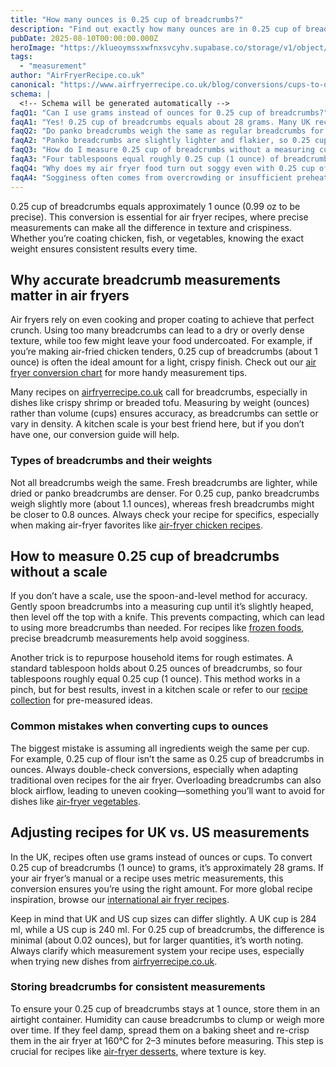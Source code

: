 ```yaml
---
title: "How many ounces is 0.25 cup of breadcrumbs?"
description: "Find out exactly how many ounces are in 0.25 cup of breadcrumbs for perfect air fryer recipes every time. Convert with ease!"
pubDate: 2025-08-10T00:00:00.000Z
heroImage: "https://klueoymssxwfnxsvcyhv.supabase.co/storage/v1/object/public/Shmucket/how-many-ounces-is-025-cup-of-breadcrumbs.webp"
tags:
  - "measurement"
author: "AirFryerRecipe.co.uk"
canonical: "https://www.airfryerrecipe.co.uk/blog/conversions/cups-to-ounces/how-many-ounces-is-025-cup-of-breadcrumbs"
schema: |
  <!-- Schema will be generated automatically -->
faqQ1: "Can I use grams instead of ounces for 0.25 cup of breadcrumbs?"
faqA1: "Yes! 0.25 cup of breadcrumbs equals about 28 grams. Many UK recipes use grams, so this conversion is handy if your kitchen scale prefers metric measurements. Just ensure you’re using the same system throughout the recipe for consistency."
faqQ2: "Do panko breadcrumbs weigh the same as regular breadcrumbs for 0.25 cup?"
faqA2: "Panko breadcrumbs are slightly lighter and flakier, so 0.25 cup weighs about 1.1 ounces (31 grams) compared to regular breadcrumbs’ 1 ounce (28 grams). Adjust accordingly if your air fryer recipe specifies a type—especially for extra-crispy results."
faqQ3: "How do I measure 0.25 cup of breadcrumbs without a measuring cup?"
faqA3: "Four tablespoons equal roughly 0.25 cup (1 ounce) of breadcrumbs. Use a standard tablespoon and level each one for accuracy. For larger quantities, remember that 16 tablespoons make 1 cup, so scaling up or down is simple."
faqQ4: "Why does my air fryer food turn out soggy even with 0.25 cup of breadcrumbs?"
faqA4: "Sogginess often comes from overcrowding or insufficient preheating. Ensure your air fryer is preheated, and don’t overload the basket. Also, pat food dry before coating—excess moisture can prevent breadcrumbs from crisping properly, even with precise measurements."
---
```

<p>0.25 cup of breadcrumbs equals approximately 1 ounce (0.99 oz to be precise). This conversion is essential for air fryer recipes, where precise measurements can make all the difference in texture and crispiness. Whether you’re coating chicken, fish, or vegetables, knowing the exact weight ensures consistent results every time.</p>

<h2>Why accurate breadcrumb measurements matter in air fryers</h2>  
<p>Air fryers rely on even cooking and proper coating to achieve that perfect crunch. Using too many breadcrumbs can lead to a dry or overly dense texture, while too few might leave your food undercoated. For example, if you’re making air-fried chicken tenders, 0.25 cup of breadcrumbs (about 1 ounce) is often the ideal amount for a light, crispy finish. Check out our <a href=https://www.airfryerrecipe.co.uk/air-fryer-conversion-chart>air fryer conversion chart</a> for more handy measurement tips.</p>  

<p>Many recipes on <a href=https://www.airfryerrecipe.co.uk>airfryerrecipe.co.uk</a> call for breadcrumbs, especially in dishes like crispy shrimp or breaded tofu. Measuring by weight (ounces) rather than volume (cups) ensures accuracy, as breadcrumbs can settle or vary in density. A kitchen scale is your best friend here, but if you don’t have one, our conversion guide will help.</p>

<h3>Types of breadcrumbs and their weights</h3>  
<p>Not all breadcrumbs weigh the same. Fresh breadcrumbs are lighter, while dried or panko breadcrumbs are denser. For 0.25 cup, panko breadcrumbs weigh slightly more (about 1.1 ounces), whereas fresh breadcrumbs might be closer to 0.8 ounces. Always check your recipe for specifics, especially when making air-fryer favorites like <a href=https://www.airfryerrecipe.co.uk/recipe-category/chicken>air-fryer chicken recipes</a>.</p>  

<h2>How to measure 0.25 cup of breadcrumbs without a scale</h2>  
<p>If you don’t have a scale, use the spoon-and-level method for accuracy. Gently spoon breadcrumbs into a measuring cup until it’s slightly heaped, then level off the top with a knife. This prevents compacting, which can lead to using more breadcrumbs than needed. For recipes like <a href=https://www.airfryerrecipe.co.uk/recipe-category/frozen-foods>frozen foods</a>, precise breadcrumb measurements help avoid sogginess.</p>  

<p>Another trick is to repurpose household items for rough estimates. A standard tablespoon holds about 0.25 ounces of breadcrumbs, so four tablespoons roughly equal 0.25 cup (1 ounce). This method works in a pinch, but for best results, invest in a kitchen scale or refer to our <a href=https://www.airfryerrecipe.co.uk/recipes>recipe collection</a> for pre-measured ideas.</p>  

<h3>Common mistakes when converting cups to ounces</h3>  
<p>The biggest mistake is assuming all ingredients weigh the same per cup. For example, 0.25 cup of flour isn’t the same as 0.25 cup of breadcrumbs in ounces. Always double-check conversions, especially when adapting traditional oven recipes for the air fryer. Overloading breadcrumbs can also block airflow, leading to uneven cooking—something you’ll want to avoid for dishes like <a href=https://www.airfryerrecipe.co.uk/recipe-category/vegetables>air-fryer vegetables</a>.</p>  

<h2>Adjusting recipes for UK vs. US measurements</h2>  
<p>In the UK, recipes often use grams instead of ounces or cups. To convert 0.25 cup of breadcrumbs (1 ounce) to grams, it’s approximately 28 grams. If your air fryer’s manual or a recipe uses metric measurements, this conversion ensures you’re using the right amount. For more global recipe inspiration, browse our <a href=https://www.airfryerrecipe.co.uk/recipes>international air fryer recipes</a>.</p>  

<p>Keep in mind that UK and US cup sizes can differ slightly. A UK cup is 284 ml, while a US cup is 240 ml. For 0.25 cup of breadcrumbs, the difference is minimal (about 0.02 ounces), but for larger quantities, it’s worth noting. Always clarify which measurement system your recipe uses, especially when trying new dishes from <a href=https://www.airfryerrecipe.co.uk>airfryerrecipe.co.uk</a>.</p>  

<h3>Storing breadcrumbs for consistent measurements</h3>  
<p>To ensure your 0.25 cup of breadcrumbs stays at 1 ounce, store them in an airtight container. Humidity can cause breadcrumbs to clump or weigh more over time. If they feel damp, spread them on a baking sheet and re-crisp them in the air fryer at 160°C for 2–3 minutes before measuring. This step is crucial for recipes like <a href=https://www.airfryerrecipe.co.uk/recipe-category/dessert>air-fryer desserts</a>, where texture is key.</p>
